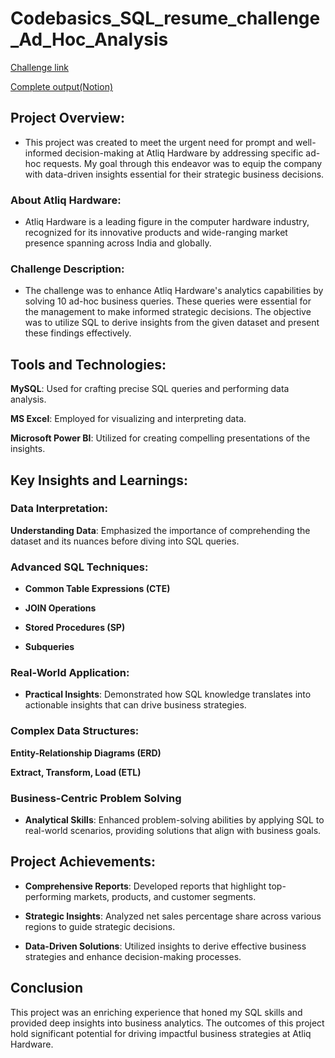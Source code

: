# Codebasics_SQL_resume_challenge_Ad_Hoc_Analysis


[Challenge link](https://codebasics.io/challenge/codebasics-resume-project-challenge/7)

[Complete output(Notion)](https://www.notion.so/SQL-Challenge-dead043ee1ff4781a53759b461edb243)


## Project Overview:

- This project was created to meet the urgent need for prompt and well-informed decision-making at Atliq Hardware by addressing specific ad-hoc requests. My goal through this endeavor was to equip the company with data-driven insights essential for their strategic business decisions.

### About Atliq Hardware:

- Atliq Hardware is a leading figure in the computer hardware industry, recognized for its innovative products and wide-ranging market presence spanning across India and 
  globally.

### Challenge Description:

- The challenge was to enhance Atliq Hardware's analytics capabilities by solving 10 ad-hoc business queries. These queries were essential for the management to make 
  informed strategic decisions. The objective was to utilize SQL to derive insights from the given dataset and present these findings effectively.

## Tools and Technologies:

**MySQL**: Used for crafting precise SQL queries and performing data analysis.

**MS Excel**: Employed for visualizing and interpreting data.

**Microsoft Power BI**: Utilized for creating compelling presentations of the insights.


## Key Insights and Learnings:

### Data Interpretation:

**Understanding Data**: Emphasized the importance of comprehending the dataset and its nuances before diving into SQL queries.

### Advanced SQL Techniques:
- **Common Table Expressions (CTE)**

- **JOIN Operations**

- **Stored Procedures (SP)**

- **Subqueries**

### Real-World Application:

- **Practical Insights**: Demonstrated how SQL knowledge translates into actionable insights that can drive business strategies.

### Complex Data Structures:

**Entity-Relationship Diagrams (ERD)**

**Extract, Transform, Load (ETL)**

### Business-Centric Problem Solving

- **Analytical Skills**: Enhanced problem-solving abilities by applying SQL to real-world scenarios, providing solutions that align with business goals.

## Project Achievements:

- **Comprehensive Reports**: Developed reports that highlight top-performing markets, products, and customer segments.

- **Strategic Insights**: Analyzed net sales percentage share across various regions to guide strategic decisions.

- **Data-Driven Solutions**: Utilized insights to derive effective business strategies and enhance decision-making processes.

## Conclusion
This project was an enriching experience that honed my SQL skills and provided deep insights into business analytics. The outcomes of this project hold significant potential for driving impactful business strategies at Atliq Hardware.
